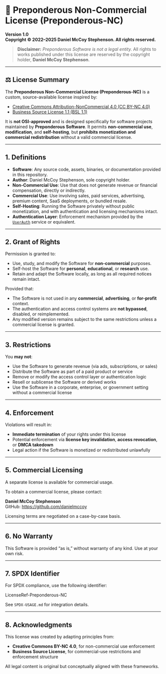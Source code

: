 # 📄 Preponderous Non-Commercial License (Preponderous-NC)

**Version 1.0**  
**Copyright © 2022–2025 Daniel McCoy Stephenson. All rights reserved.**

> **Disclaimer:** *Preponderous Software is not a legal entity.* All rights to works published under this license are reserved by the copyright holder, **Daniel McCoy Stephenson**.

---

## ⚖️ License Summary

The **Preponderous Non-Commercial License (Preponderous-NC)** is a custom, source-available license inspired by:

- [Creative Commons Attribution-NonCommercial 4.0 (CC BY-NC 4.0)](https://creativecommons.org/licenses/by-nc/4.0/)
- [Business Source License 1.1 (BSL 1.1)](https://mariadb.com/bsl11/)

It is **not OSI-approved** and is designed specifically for software projects maintained by **Preponderous Software**. It permits **non-commercial use**, **modification**, and **self-hosting**, but **prohibits monetization and commercial redistribution** without a valid commercial license.

---

## 1. Definitions

- **Software**: Any source code, assets, binaries, or documentation provided in this repository.  
- **Author**: Daniel McCoy Stephenson, sole copyright holder.  
- **Non-Commercial Use**: Use that does not generate revenue or financial compensation, directly or indirectly.  
- **Commercial Use**: Use involving sales, paid services, advertising, premium content, SaaS deployments, or bundled resale.  
- **Self-Hosting**: Running the Software privately without public monetization, and with authentication and licensing mechanisms intact.  
- **Authentication Layer**: Enforcement mechanism provided by the [`UserAuth`](https://github.com/Preponderous-Software/userauth) service or equivalent.

---

## 2. Grant of Rights

Permission is granted to:

- Use, study, and modify the Software for **non-commercial** purposes.  
- Self-host the Software for **personal**, **educational**, or **research** use.  
- Retain and adapt the Software locally, as long as all required notices remain intact.  

Provided that:

- The Software is not used in any **commercial**, **advertising**, or **for-profit** context.  
- The authentication and access control systems are **not bypassed**, disabled, or reimplemented.  
- Any modified version remains subject to the same restrictions unless a commercial license is granted.

---

## 3. Restrictions

You **may not**:

- Use the Software to generate revenue (via ads, subscriptions, or sales)  
- Distribute the Software as part of a paid product or service  
- Remove or modify the access control layer or authentication logic  
- Resell or sublicense the Software or derived works  
- Use the Software in a corporate, enterprise, or government setting without a commercial license  

---

## 4. Enforcement

Violations will result in:

- **Immediate termination** of your rights under this license  
- Potential enforcement via **license key invalidation**, **access revocation**, or **DMCA takedown**  
- Legal action if the Software is monetized or redistributed unlawfully  

---

## 5. Commercial Licensing

A separate license is available for commercial usage.

To obtain a commercial license, please contact:

**Daniel McCoy Stephenson**  
GitHub: https://github.com/danielmccoy  

Licensing terms are negotiated on a case-by-case basis.

---

## 6. No Warranty

This Software is provided “as is,” without warranty of any kind. Use at your own risk.

---

## 7. SPDX Identifier

For SPDX compliance, use the following identifier:

LicenseRef-Preponderous-NC

See `SPDX-USAGE.md` for integration details.

---

## 8. Acknowledgments

This license was created by adapting principles from:

- **Creative Commons BY-NC 4.0**, for non-commercial use enforcement  
- **Business Source License**, for commercial-use restrictions and enforcement structure  

All legal content is original but conceptually aligned with these frameworks.
